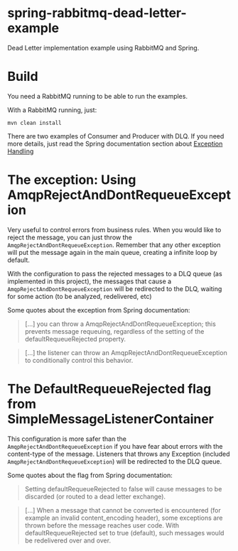 # spring-rabbitmq-dead-letter-example
Dead Letter implementation example using RabbitMQ and Spring.

# Build

You need a RabbitMQ running to be able to run the examples.

With a RabbitMQ running, just:

    mvn clean install

There are two examples of Consumer and Producer with DLQ. If you need more details, just read the Spring documentation section about [Exception Handling](https://docs.spring.io/spring-amqp/docs/latest-ga/reference/htmlsingle/#exception-handling)

# The exception: Using AmqpRejectAndDontRequeueException

Very useful to control errors from business rules. When you would like to reject the message, you can just throw the `AmqpRejectAndDontRequeueException`. Remember that any other exception will put the message again in the main queue, creating a infinite loop by default.

With the configuration to pass the rejected messages to a DLQ queue (as implemented in this project), the messages that cause a `AmqpRejectAndDontRequeueException` will be redirected to the DLQ, waiting for some action (to be analyzed, redelivered, etc)

Some quotes about the exception from Spring documentation:

> [...] you can throw a AmqpRejectAndDontRequeueException; this prevents message requeuing, regardless of the setting of the defaultRequeueRejected property. 

> [...] the listener can throw an AmqpRejectAndDontRequeueException to conditionally control this behavior.

# The DefaultRequeueRejected flag from SimpleMessageListenerContainer

This configuration is more safer than the `AmqpRejectAndDontRequeueException` if you have fear about errors with the content-type of the message. Listeners that throws any Exception (included `AmqpRejectAndDontRequeueException`) will be redirected to the DLQ queue.

Some quotes about the flag from Spring documentation:

> Setting defaultRequeueRejected to false will cause messages to be discarded (or routed to a dead letter exchange).

> [...] When a message that cannot be converted is encountered (for example an invalid content_encoding header), some exceptions are thrown before the message reaches user code. With defaultRequeueRejected set to true (default), such messages would be redelivered over and over.
